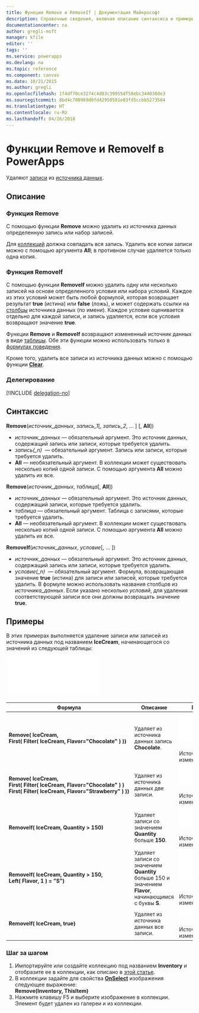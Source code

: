 ```yaml
---
title: Функции Remove и RemoveIf | Документация Майкрософт
description: Справочные сведения, включая описание синтаксиса и примеры, относительно функций Remove и RemoveIf в PowerApps
documentationcenter: na
author: gregli-msft
manager: kfile
editor: ''
tags: ''
ms.service: powerapps
ms.devlang: na
ms.topic: reference
ms.component: canvas
ms.date: 10/21/2015
ms.author: gregli
ms.openlocfilehash: 1f4df70ce3274c4d83c39955df58ebc344038de3
ms.sourcegitcommit: 8bd4c700969d0fd42950581e03fd5ccbb5273584
ms.translationtype: HT
ms.contentlocale: ru-RU
ms.lasthandoff: 04/26/2018
---
```

# <a name="remove-and-removeif-functions-in-powerapps"></a>Функции Remove и RemoveIf в PowerApps
Удаляют [записи](../working-with-tables.md#records) из [источника данных](../working-with-data-sources.md).

## <a name="description"></a>Описание
### <a name="remove-function"></a>Функция Remove
С помощью функции **Remove** можно удалить из источника данных определенную запись или набор записей.  

Для [коллекций](../working-with-data-sources.md#collections) должна совпадать вся запись. Удалить все копии записи можно с помощью аргумента **All**; в противном случае удаляется только одна копия.

### <a name="removeif-function"></a>Функция RemoveIf
С помощью функции **RemoveIf** можно удалить одну или несколько записей на основе определенного условия или набора условий. Каждое из этих условий может быть любой формулой, которая возвращает результат **true** (истина) или **false** (ложь), и может содержать ссылки на [столбцы](../working-with-tables.md#columns) источника данных (по имени). Каждое условие оценивается отдельно для каждой записи, и запись удаляется, если все условия возвращают значение **true**.

Функции **Remove** и **RemoveIf** возвращают измененный источник данных в виде [таблицы](../working-with-tables.md). Обе эти функции можно использовать только в [формулах поведения](../working-with-formulas-in-depth.md).

Кроме того, удалить все записи из источника данных можно с помощью функции **[Clear](function-clear-collect-clearcollect.md)**.

### <a name="delegation"></a>Делегирование
[!INCLUDE [delegation-no](../../../includes/delegation-no.md)]

## <a name="syntax"></a>Синтаксис
**Remove**(*источник_данных*, *запись_1*[, *запись_2*, ... ] [, **All**])

* *источник_данных* — обязательный аргумент. Это источник данных, содержащий запись или записи, которые требуется удалить.
* *запись(_n)*  — обязательный аргумент. Запись или записи, которые требуется удалить.
* **All** — необязательный аргумент. В коллекции может существовать несколько копий одной записи.  С помощью аргумента **All** можно удалить их все.

**Remove**(*источник_данных*, *таблица*[, **All**])

* *источник_данных* — обязательный аргумент. Это источник данных, содержащий записи, которые требуется удалить.
* *таблица* — обязательный аргумент. Таблица с записями, которые требуется удалить.
* **All** — необязательный аргумент. В коллекции может существовать несколько копий одной записи.  С помощью аргумента **All** можно удалить их все.

**RemoveIf**(*источник_данных*, *условие*[, ... ])

* *источник_данных* — обязательный аргумент. Это источник данных, содержащий запись или записи, которые требуется удалить.
* *условие(_n)*  — обязательный аргумент. Формула, возвращающая значение **true** (истина) для записи или записей, которые требуется удалить.  В формуле можно использовать названия столбцов из *источника_данных*.  Если указано несколько *условий*, для удаления соответствующей записи все они должны возвращать значение **true**.

## <a name="examples"></a>Примеры
В этих примерах выполняется удаление записи или записей из источника данных под названием **IceCream**, начинающегося со значений из следующей таблицы:

![](media/function-remove-removeif/icecream.png)

| Формула | Описание | Возвращаемый результат |
| --- | --- | --- |
| **Remove(&nbsp;IceCream,<br>First(&nbsp;Filter(&nbsp;IceCream,&nbsp;Flavor="Chocolate"&nbsp;)&nbsp;))** |Удаляет из источника данных запись **Chocolate**. |<style> img { max-width: none } </style> ![](media/function-remove-removeif/icecream-no-chocolate.png)<br><br>Источник данных **IceCream** изменен. |
| **Remove(&nbsp;IceCream,<br>First(&nbsp;Filter(&nbsp;IceCream,&nbsp;Flavor="Chocolate"&nbsp;)&nbsp;) First(&nbsp;Filter(&nbsp;IceCream,&nbsp;Flavor="Strawberry"&nbsp;)&nbsp;))** |Удаляет из источника данных две записи. |![](media/function-remove-removeif/icecream-only-vanilla.png)<br><br>Источник данных **IceCream** изменен. |
| **RemoveIf(&nbsp;IceCream, Quantity&nbsp;>&nbsp;150)** |Удаляет записи со значением **Quantity** больше **150**. |![](media/function-remove-removeif/icecream-only-chocolate.png)<br><br>Источник данных **IceCream** изменен. |
| **RemoveIf(&nbsp;IceCream, Quantity&nbsp;>&nbsp;150, Left(&nbsp;Flavor,&nbsp;1&nbsp;) = "S")** |Удаляет записи со значением **Quantity** больше 150 и значением **Flavor**, начинающимся с буквы **S**. |![](media/function-remove-removeif/icecream-no-strawberry.png)<br><br><br>Источник данных **IceCream** изменен. |
| **RemoveIf(&nbsp;IceCream, true)** |Удаляет из источника данных все записи. |![](media/function-remove-removeif/icecream-empty.png)<br><br>Источник данных **IceCream** изменен. |

### <a name="step-by-step"></a>Шаг за шагом
1. Импортируйте или создайте коллекцию под названием **Inventory** и отобразите ее в коллекции, как описано в [этой статье](../show-images-text-gallery-sort-filter.md).
2. В коллекции задайте для свойства **[OnSelect](../controls/properties-core.md)** изображения следующее выражение:<br>**Remove(Inventory, ThisItem)**
3. Нажмите клавишу F5 и выберите изображение в коллекции.<br>Элемент будет удален из галереи и из коллекции.

